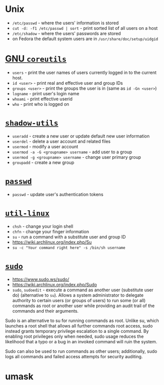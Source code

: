 # Unix
- `/etc/passwd` - where the users' information is stored
- `cut -d: -f1 /etc/passwd | sort` - print sorted list of all users on a host
- `/etc/shadow` - where the users' passwords are stored
- on Fedora the default system users are in `/usr/share/doc/setup/uidgid`

# [GNU `coreutils`](http://www.gnu.org/software/coreutils/)
- `users` - print the user names of users currently logged in to the current host.
- `id <user>` - print real and effective user and group IDs
- `groups <user>` - print the groups the user is in (same as `id -Gn <user>`)
- `logname` - print user's login name
- `whoami` - print effective userid
- `who` - print who is logged on

# [`shadow-utils`](http://pkg-shadow.alioth.debian.org/)
- `useradd` - create a new user or update default new user information
- `userdel` - delete a user account and related files
- `usermod` - modify a user account
- `usermod -a -G <groupname> username` - add user to a group
- `usermod -g <groupname> username` - change user primary group
- `groupadd` - create a new group

# [`passwd`](http://fedorahosted.org/passwd)
- `passwd` - update user's authentication tokens

# [`util-linux`](http://en.wikipedia.org/wiki/Util-linux)
- `chsh` - change your login shell
- `chfn` - change your finger information
- `su` - run a command with a substitute user and group ID
- https://wiki.archlinux.org/index.php/Su
- `su -c "Your command right here" -s /bin/sh username`

# [`sudo`](http://www.courtesan.com/sudo/)
- https://www.sudo.ws/sudo/
- https://wiki.archlinux.org/index.php/Sudo
- `sudo`, `sudoedit` - execute a command as another user (substitute user do) (alternative to `su`). Allows a system administrator to delegate authority to certain users (or groups of users) to run some (or all) commands as root or another user while providing an audit trail of the commands and their arguments.

Sudo is an alternative to su for running commands as root. Unlike su, which launches a root shell that allows all further commands root access, sudo instead grants temporary privilege escalation to a single command. By enabling root privileges only when needed, sudo usage reduces the likelihood that a typo or a bug in an invoked command will ruin the system.

Sudo can also be used to run commands as other users; additionally, sudo logs all commands and failed access attempts for security auditing. 

# umask

